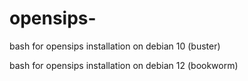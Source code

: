 # opensips-
bash for opensips installation on debian 10 (buster)


bash for opensips installation on debian 12 (bookworm)
